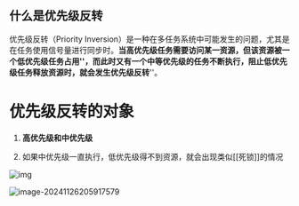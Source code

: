## 什么是优先级反转
优先级反转（Priority Inversion）是一种在多任务系统中可能发生的问题，尤其是在任务使用信号量进行同步时。**当高优先级任务需要访问某一资源，但该资源被一个低优先级任务占用''，而此时又有一个中等优先级的任务不断执行，阻止低优先级任务释放资源时，就会发生优先级反转**''。

# 优先级反转的对象

1. **高优先级和中优先级**
   
1. 如果中优先级一直执行，低优先级得不到资源，就会出现类似[[死锁]]的情况
   
![img](https://tc8483.oss-cn-beijing.aliyuncs.com/image/v2-618cd2b820e599c211f856c74558a231_r.jpg)

![image-20241126205917579](https://tc8483.oss-cn-beijing.aliyuncs.com/image/image-20241126205917579.png)
